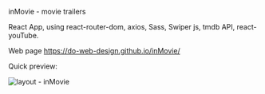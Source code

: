 inMovie - movie trailers

React App, using react-router-dom, axios, Sass, Swiper js, tmdb API, react-youTube.

Web page https://do-web-design.github.io/inMovie/

Quick preview:

![layout - inMovie](https://user-images.githubusercontent.com/100097416/187091355-e1e00ac9-9fcc-443b-a16a-f44207ffb9d9.jpg)
